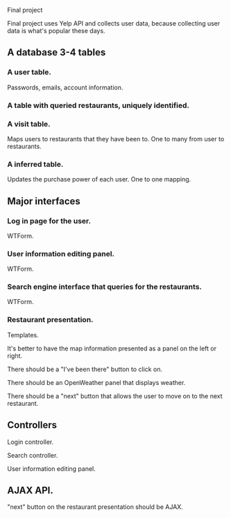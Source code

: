 Final project

Final project uses Yelp API and collects user data, because collecting user data is what's popular these days.

## A database 3-4 tables
### A user table.
Passwords, emails, account information.

### A table with queried restaurants, uniquely identified.

### A visit table.
Maps users to restaurants that they have been to. One to many from user to restaurants.

### A inferred table.
Updates the purchase power of each user. One to one mapping.

## Major interfaces
### Log in page for the user.
WTForm.

### User information editing panel.
WTForm.

### Search engine interface that queries for the restaurants.
WTForm.

### Restaurant presentation.
Templates.

It's better to have the map information presented as a panel on the left or right.

There should be a "I've been there" button to click on.

There should be an OpenWeather panel that displays weather.

There should be a "next" button that allows the user to move on to the next restaurant.

## Controllers
Login controller.

Search controller.

User information editing panel.

## AJAX API.
"next" button on the restaurant presentation should be AJAX.
